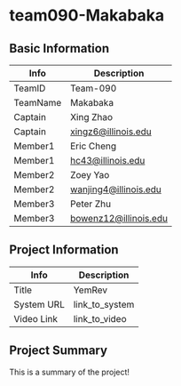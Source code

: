 # team090-Makabaka

## Basic Information

|   Info      |        Description     |
| ----------- | ---------------------- |
| TeamID      |        Team-090        |
| TeamName    |        Makabaka        |
| Captain     |        Xing Zhao       |
| Captain     |   xingz6@illinois.edu  |
| Member1     |       Eric Cheng       |
| Member1     |    hc43@illinois.edu   |
| Member2     |        Zoey Yao        |
| Member2     |  wanjing4@illinois.edu |
| Member3     |       Peter Zhu        |
| Member3     | bowenz12@illinois.edu  |

## Project Information

|   Info      |        Description     |
| ----------- | ---------------------- |
|  Title      |          YemRev        |
| System URL  |      link_to_system    |
| Video Link  |      link_to_video     |

## Project Summary

This is a summary of the project!
